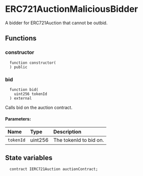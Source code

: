 # ERC721AuctionMaliciousBidder

A bidder for ERC721Auction that cannot be outbid.



## Functions
### constructor
```solidity
  function constructor(
  ) public
```




### bid
```solidity
  function bid(
    uint256 tokenId
  ) external
```
Calls bid on the auction contract.


#### Parameters:
| Name | Type | Description                                                          |
| :--- | :--- | :------------------------------------------------------------------- |
|`tokenId` | uint256 | The tokenId to bid on.






## State variables
```solidity
  contract IERC721Auction auctionContract;
```
